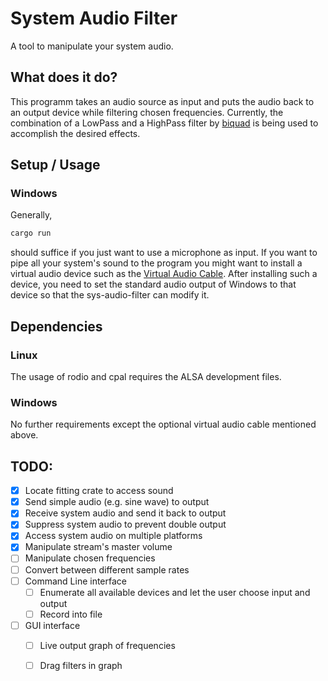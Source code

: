 # System Audio Filter

A tool to manipulate your system audio.

## What does it do?

This programm takes an audio source as input and puts the audio back to an output device
while filtering chosen frequencies. Currently, the combination of a LowPass and a
HighPass filter by [biquad](https://docs.rs/biquad/0.4.1/biquad/)
is being used to accomplish the desired effects.


## Setup / Usage

### Windows
Generally,
```powershell
cargo run
```
should suffice if you just want to use a microphone as input. If you want to pipe all your
system's sound to the program you might want to install a virtual audio device such as the
[Virtual Audio Cable](https://vb-audio.com/Cable/). After installing such a device, you need to set the standard
audio output of Windows to that device so that the sys-audio-filter can modify it.


## Dependencies

### Linux
The usage of rodio and cpal requires the ALSA development files.

### Windows
No further requirements except the optional virtual audio cable mentioned above.


## TODO:

- [x] Locate fitting crate to access sound
- [x] Send simple audio (e.g. sine wave) to output
- [x] Receive system audio and send it back to output
- [x] Suppress system audio to prevent double output
- [x] Access system audio on multiple platforms
- [x] Manipulate stream's master volume
- [ ] Manipulate chosen frequencies
- [ ] Convert between different sample rates
- [ ] Command Line interface
  - [ ] Enumerate all available devices and let the user choose input and output
  - [ ] Record into file
- [ ] GUI interface
  - [ ] Live output graph of frequencies
  - [ ] Drag filters in graph

